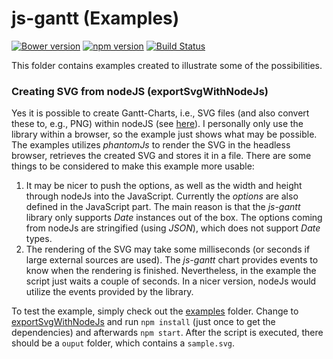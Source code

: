 # js-gantt (Examples)
[![Bower version](https://badge.fury.io/bo/js-gantt.svg)](https://badge.fury.io/bo/js-gantt)
[![npm version](https://badge.fury.io/js/js-gantt.svg)](https://badge.fury.io/js/js-gantt)
[![Build Status](https://travis-ci.org/pmeisen/js-gantt.svg?branch=master)](https://travis-ci.org/pmeisen/js-gantt)

This folder contains examples created to illustrate some of the possibilities.

### Creating SVG from nodeJS (exportSvgWithNodeJs)

Yes it is possible to create Gantt-Charts, i.e., SVG files (and also convert
these to, e.g., PNG) within nodeJS (see [here](exportSvgWithNodeJs/example.js)).
I personally only use the library within a browser, so the example just shows
what may be possible. The examples utilizes *phantomJs* to render the SVG in
the headless browser, retrieves the created SVG and stores it in a file. There
are some things to be considered to make this example more usable:

1. It may be nicer to push the options, as well as the width and height
   through nodeJs into the JavaScript. Currently the *options* are also
   defined in the JavaScript part. The main reason is that the *js-gantt*
   library only supports *Date* instances out of the box. The options coming
   from nodeJs are stringified (using *JSON*), which does not support *Date*
   types.
2. The rendering of the SVG may take some milliseconds (or seconds if large
   external sources are used). The *js-gantt* chart provides events to know
   when the rendering is finished. Nevertheless, in the example the script
   just waits a couple of seconds. In a nicer version, nodeJs would utilize
   the events provided by the library.

To test the example, simply check out the [examples](./) folder. Change to
[exportSvgWithNodeJs](./exportSvgWithNodeJs) and run `npm install` (just once to get the dependencies)
and afterwards `npm start`. After the script is executed, there should be
a `ouput` folder, which contains a `sample.svg`.